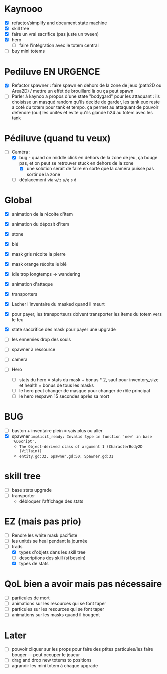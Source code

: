 # Kaynooo

- [x] refactor/simplify and document state machine
- [x] skill tree
- [x] faire un vrai sacrifice (pas juste un tween)
- [x] hero
  - [ ] faire l'intégration avec le totem central
- [ ] buy mini totems

# Pediluve EN URGENCE

- [X] Refactor spawner : faire spawn en dehors de la zone de jeux (path2D ou Area2D) / mettre un effet de brouillard là ou ça peut spawn
- [ ] Parler à kaynoo a propos d'une state "bodygard" pour les attaquant : ils choisisse un masqué random qu'ils decide de garder, les tank eux reste a coté du totem pour tank et tempo. ça permet au attaquant de pouvoir defendre (oui) les unités et evite qu'ils glande h24 au totem avec les tank

# Pédiluve (quand tu veux)

- [ ] Caméra :
  - [X] bug - quand on middle click en dehors de la zone de jeu, ça bouge pas, et on peut se retrouver stuck en dehors de la zone
	- [X] une solution serait de faire en sorte que la caméra puisse pas sortir de la zone
  - [ ] déplacement via `w/z` `a/q` `s` `d`

# Global

- [x] animation de la récolte d'item
- [x] animation du déposit d'item
- [x] stone
- [x] blé
- [X] mask gris récolte la pierre
- [X] mask orange récolte le blé
- [x] idle trop longtemps -> wandering
- [X] animation d'attaque
- [X] transporters
- [x] Lacher l'inventaire du masked quand il meurt
- [X] pour payer, les transporteurs doivent transporter les items du totem vers le feu
- [x] state saccrifice des mask pour payer une upgrade
- [ ] les ennemies drop des souls

- [ ] spawner à ressource

- [ ] camera

- [ ] Hero
  - [ ] stats du hero = stats du mask + bonus * 2, sauf pour inventory_size et health = bonus de tous les masks
  - [ ] le hero peut changer de masque pour changer de rôle principal
  - [ ] le hero respawn 15 secondes après sa mort

# BUG

- [ ] baston + inventaire plein = sais plus ou aller
- [X] spawner `implicit_ready: Invalid type in function 'new' in base 'GDScript'.`
  - `The Object-derived class of argument 1 (CharacterBody2D (Villain))`
  - `entity.gd:32, Spawner.gd:50, Spawner.gd:31`

# skill tree

- [ ] base stats upgrade
- [ ] transporter
  - débloquer l'affichage des stats

# EZ (mais pas prio)

- [ ] Rendre les white mask pacifiste
- [ ] les unités se heal pendant la journée
- [ ] trads
  - [x] types d'objets dans les skill tree
  - [ ] descriptions des skill (si besoin)
  - [x] types de stats

# QoL bien a avoir mais pas nécessaire

- [ ] particules de mort
- [ ] animations sur les resources qui se font taper
- [ ] particules sur les resources qui se font taper
- [ ] animations sur les masks quand il bougent

# Later

- [ ] pouvoir cliquer sur les props pour faire des ptites particules/les faire bouger -- peut occuper le joueur
- [ ] drag and drop new totems to positions
- [ ] agrandir les mini totem à chaque upgrade
